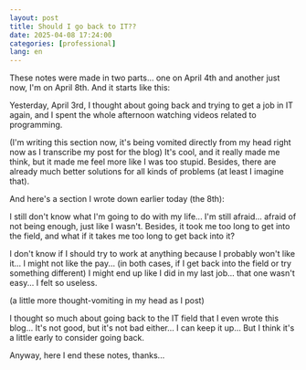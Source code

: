 ```yaml
---
layout: post
title: Should I go back to IT??
date: 2025-04-08 17:24:00
categories: [professional]
lang: en
---
```


These notes were made in two parts... one on April 4th and another just now, I'm on April 8th. And it starts like this:

Yesterday, April 3rd, I thought about going back and trying to get a job in IT again, and I spent the whole afternoon watching videos related to programming.

(I'm writing this section now, it's being vomited directly from my head right now as I transcribe my post for the blog)
It's cool, and it really made me think, but it made me feel more like I was too stupid. Besides, there are already much better solutions for all kinds of problems (at least I imagine that).

And here's a section I wrote down earlier today (the 8th):

I still don't know what I'm going to do with my life... I'm still afraid... afraid of not being enough, just like I wasn't. Besides, it took me too long to get into the field, and what if it takes me too long to get back into it?

I don't know if I should try to work at anything because I probably won't like it... I might not like the pay... (in both cases, if I get back into the field or try something different) I might end up like I did in my last job... that one wasn't easy... I felt so useless.

(a little more thought-vomiting in my head as I post)

I thought so much about going back to the IT field that I even wrote this blog... It's not good, but it's not bad either... I can keep it up... But I think it's a little early to consider going back.

Anyway, here I end these notes, thanks...